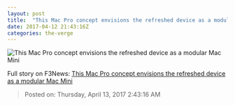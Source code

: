 ```yaml
---
layout: post
title:  "This Mac Pro concept envisions the refreshed device as a modular Mac Mini"
date: 2017-04-12 21:43:16Z
categories: the-verge
---
```


![This Mac Pro concept envisions the refreshed device as a modular Mac Mini](https://cdn0.vox-cdn.com/thumbor/esfkzodFl6cJXnU7cf4ybDVds94=/2x0:848x476/1600x900/cdn0.vox-cdn.com/uploads/chorus_image/image/54223509/Screen_Shot_2017_04_12_at_5.37.28_PM.0.png)




Full story on F3News: [This Mac Pro concept envisions the refreshed device as a modular Mac Mini](http://www.f3nws.com/n/HbDggE)

> Posted on: Thursday, April 13, 2017 2:43:16 AM
